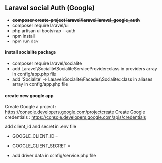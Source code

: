 
## Laravel social Auth (Google)

- **~~composer create-project laravel/laravel laravel_google_auth~~**
- composer require laravel/ui 
- php artisan ui bootstrap --auth
- npm install
- npm run dev 

#### install socialite package
- composer require laravel/socialite
- add Laravel\Socialite\SocialiteServiceProvider::class in providers array in config/app.php file
- add 'Socialite' => Laravel\Socialite\Facades\Socialite::class  in aliases array in config/app.php file

#### create new google app 
Create Google a project : https://console.developers.google.com/projectcreate
Create Google credentials : https://console.developers.google.com/apis/credentials

add client_id and secret in .env file  
- GOOGLE_CLIENT_ID =
- GOOGLE_CLIENT_SECRET =

- add driver data in config/service.php file 
